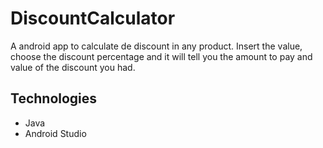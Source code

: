 # DiscountCalculator
A android app to calculate de discount in any product.
Insert the value, choose the discount percentage and it will tell you the amount to pay and value of the discount you had.

## Technologies
* Java
* Android Studio
